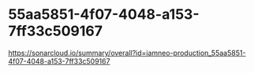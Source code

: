 # 55aa5851-4f07-4048-a153-7ff33c509167
https://sonarcloud.io/summary/overall?id=iamneo-production_55aa5851-4f07-4048-a153-7ff33c509167
